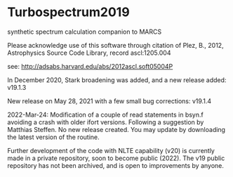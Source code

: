 # Turbospectrum2019
synthetic spectrum calculation companion to MARCS

Please acknowledge use of this software through citation of 
Plez, B., 2012, Astrophysics Source Code Library, record ascl:1205.004

see: http://adsabs.harvard.edu/abs/2012ascl.soft05004P

In December 2020, Stark broadening was added, and a new release added: v19.1.3

New release on May 28, 2021 with a few small bug corrections: v19.1.4

2022-Mar-24: Modification of a couple of read statements in bsyn.f avoiding a crash with older ifort versions. Following a suggestion by Matthias Steffen.
No new release created. You may update by downloading the latest version of the routine.

Further development of the code with NLTE capability (v20) is currently made in a private repository, soon to become public (2022). 
The v19 public repository has not been archived, and is open to improvements by anyone.
